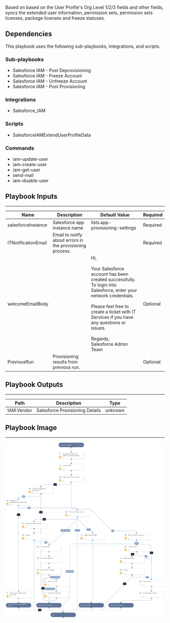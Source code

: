 Based on based on the User Profile's Org Level 1/2/3 fields and other fields, syncs the extended user information, permission sets, permission sets licenses, package licenses and freeze statuses.

## Dependencies
This playbook uses the following sub-playbooks, integrations, and scripts.

### Sub-playbooks
* Salesforce IAM - Post Deprovisioning
* Salesforce IAM - Freeze Account
* Salesforce IAM - Unfreeze Account
* Salesforce IAM - Post Provisioning

### Integrations
* Salesforce_IAM

### Scripts
* SalesforceIAMExtendUserProfileData

### Commands
* iam-update-user
* iam-create-user
* iam-get-user
* send-mail
* iam-disable-user

## Playbook Inputs
---

| **Name** | **Description** | **Default Value** | **Required** |
| --- | --- | --- | --- |
| salesforceInstance | Salesforce app instance name | lists.app-provisioning-settings | Required |
| ITNotificationEmail | Email to notify about errors in the provisioning process. |  | Required |
| welcomeEmailBody |  | Hi, <br/><br/>Your Salesforce account has been created successfully. To login into Salesforce, enter your network credentials. <br/><br/>Please feel free to create a ticket with IT Services if you have any questions or issues. <br/><br/>Regards, <br/>Salesforce Admin Team<br/> | Optional |
| PreviousRun | Provisioning results from previous run. |  | Optional |

## Playbook Outputs
---

| **Path** | **Description** | **Type** |
| --- | --- | --- |
| IAM.Vendor | Salesforce Provisioning Details | unknown |

## Playbook Image
---
![Salesforce IAM - Sync User](./../doc_files/Salesforce_IAM_-_Sync_User.png)